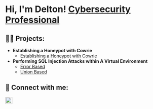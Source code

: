 <h1>Hi, I'm Delton! <a href="https://www.linkedin.com/in/joshmadakor/">Cybersecurity Professional</a>

<h2>👨‍💻 Projects:</h2>

- <b>Establishing a Honeypot with Cowrie</b>
  - [Establishing a Honeypot with Cowrie](https://github.com/deltonrobinson/cowrie-honeypot)
- <b>Performing SQL Injection Attacks within A Virtual Environment</b>
  - [Error Based](https://github.com/deltonrobinson/metasploitable2/tree/main/SQL%20Injection/Error%20Based)
  - [Union Based](https://github.com/deltonrobinson/metasploitable2/tree/main/SQL%20Injection/Union%20Based)
<!--
- <b>Setting up a Local Active Directory in Azure</b>
  - [Setting up a Local Active Directory in Azure](https://github.com/deltonrobinson) <b><i>(Potentially NSFW)</b></i>
-->


<h2> 🤳 Connect with me:</h2>


[<img align="left" alt="DeltonRobinson | LinkedIn" width="22px" src="https://cdn.jsdelivr.net/npm/simple-icons@v3/icons/linkedin.svg" />][linkedin]

[linkedin]: https://linkedin.com/in/deltonrobinson

<!--
**deltonrobinson/deltonrobinson** is a ✨ _special_ ✨ repository because its `README.md` (this file) appears on your GitHub profile.

Here are some ideas to get you started:

- 🔭 I’m currently working on ...
- 🌱 I’m currently learning ...
- 👯 I’m looking to collaborate on ...
- 🤔 I’m looking for help with ...
- 💬 Ask me about ...
- 📫 How to reach me: ...
- 😄 Pronouns: ...
- ⚡ Fun fact: ...
-->
